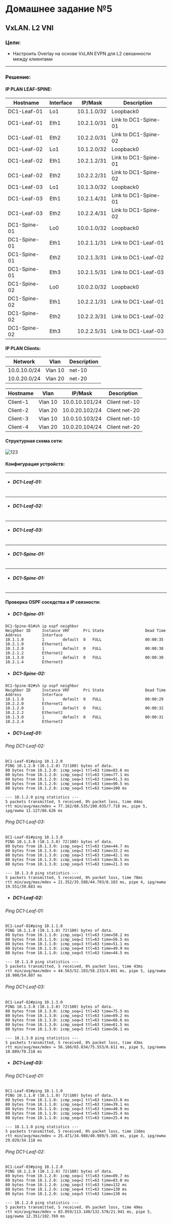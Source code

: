 # Домашнее задание №5
## VxLAN. L2 VNI
### Цели:
- Настроить Overlay на основе VxLAN EVPN для L2 связанности между клиентами
------------------------------
### Решение:
#### IP PLAN LEAF-SPINE:
 
| Hostname   |Interface | IP/Mask  | Description |
| ----------- | ----------- |-----------|-----------|
| DC1-Leaf-01   | Lo1   |10.1.1.0/32    |Loopback0|
| DC1-Leaf-01   | Eth1   |10.2.1.0/31  |Link to DC1-Spine-01|
| DC1-Leaf-01   | Eth2   |10.2.2.0/31  |Link to DC1-Spine-02|
| DC1-Leaf-02   | Lo1   |10.1.2.0/32    |Loopback0|
| DC1-Leaf-02   | Eth1   |10.2.1.2/31  |Link to DC1-Spine-01|
| DC1-Leaf-02   | Eth2   |10.2.2.2/31  |Link to DC1-Spine-02|
| DC1-Leaf-03   | Lo1   |10.1.3.0/32    |Loopback0|
| DC1-Leaf-03   | Eth1   |10.2.1.4/31  |Link to DC1-Spine-01|
| DC1-Leaf-03   | Eth2   |10.2.2.4/31  |Link to DC1-Spine-02|
| DC1-Spine-01   | Lo0   |10.0.1.0/32    |Loopback0|
| DC1-Spine-01   | Eth1   |10.2.1.1/31  |Link to DC1-Leaf-01|
| DC1-Spine-01   | Eth2   |10.2.1.3/31  |Link to DC1-Leaf-02|
| DC1-Spine-01   | Eth3   |10.2.1.5/31  |Link to DC1-Leaf-03|
| DC1-Spine-02   | Lo0   |10.0.2.0/32    |Loopback0|
| DC1-Spine-02   | Eth1   |10.2.2.1/31  |Link to DC1-Leaf-01|
| DC1-Spine-02   | Eth2   |10.2.2.3/31  |Link to DC1-Leaf-02|
| DC1-Spine-02   | Eth3   |10.2.2.5/31  |Link to DC1-Leaf-03|

#### IP PLAN Clients:
| Network   |Vlan | Description |
| ----------- | ----------- |-----------|
| 10.0.10.0/24 | Vlan 10    |net-10|
| 10.0.20.0/24 | Vlan 20    | net-20|

| Hostname   |Vlan | IP/Mask  | Description |
| ----------- | ----------- |-----------|-----------|
| Client-1  | Vlan 10   |10.0.10.101/24    |Client net-10|
| Client-2  | Vlan 20   |10.0.20.102/24  |Client net-20|
| Client-3   |Vlan 10   |10.0.10.103/24  |Client net-10|
| Client-4  | Vlan 20    |10.0.20.104/24    |Client net-20|


#### Структурная схема сети:
![123](/lesson5/DC-Topology_L2VXLAN.png)

#### Конфигурация устройств:
----------------------------
- ##### DC1-Leaf-01:
```

```  
----------------------------
- ##### DC1-Leaf-02:
```

```  
----------------------------
- ##### DC1-Leaf-03:
```

```  
----------------------------
- ##### DC1-Spine-01:
``` 

```  
----------------------------
- ##### DC1-Spine-01:
```

```  
----------------------------
#### Проверка OSPF соседства и IP связности:
- ##### DC1-Spine-01:
 ```
DC1-Spine-01#sh ip ospf neighbor
Neighbor ID     Instance VRF      Pri State                  Dead Time   Address         Interface
10.1.1.0        1        default  0   FULL                   00:00:35    10.2.1.0        Ethernet1
10.1.2.0        1        default  0   FULL                   00:00:38    10.2.1.2        Ethernet2
10.1.3.0        1        default  0   FULL                   00:00:30    10.2.1.4        Ethernet3
```
- ##### DC1-Spine-02:
```
DC1-Spine-02#sh ip ospf neighbor
Neighbor ID     Instance VRF      Pri State                  Dead Time   Address         Interface
10.1.1.0        1        default  0   FULL                   00:00:29    10.2.2.0        Ethernet1
10.1.2.0        1        default  0   FULL                   00:00:32    10.2.2.2        Ethernet2
10.1.3.0        1        default  0   FULL                   00:00:31    10.2.2.4        Ethernet3
```
- ##### DC1-Leaf-01:
###### Ping DC1-Leaf-02:
```
DC1-Leaf-01#ping 10.1.2.0
PING 10.1.2.0 (10.1.2.0) 72(100) bytes of data.
80 bytes from 10.1.2.0: icmp_seq=1 ttl=63 time=83.6 ms
80 bytes from 10.1.2.0: icmp_seq=2 ttl=63 time=77.1 ms
80 bytes from 10.1.2.0: icmp_seq=3 ttl=63 time=91.3 ms
80 bytes from 10.1.2.0: icmp_seq=4 ttl=63 time=90.5 ms
80 bytes from 10.1.2.0: icmp_seq=5 ttl=63 time=100 ms

--- 10.1.2.0 ping statistics ---
5 packets transmitted, 5 received, 0% packet loss, time 44ms
rtt min/avg/max/mdev = 77.162/88.535/100.035/7.718 ms, pipe 5, ipg/ewma 11.127/86.626 ms
```
###### Ping DC1-Leaf-03:
```
DC1-Leaf-01#ping 10.1.3.0
PING 10.1.3.0 (10.1.3.0) 72(100) bytes of data.
80 bytes from 10.1.3.0: icmp_seq=1 ttl=63 time=44.7 ms
80 bytes from 10.1.3.0: icmp_seq=2 ttl=63 time=33.2 ms
80 bytes from 10.1.3.0: icmp_seq=3 ttl=63 time=42.1 ms
80 bytes from 10.1.3.0: icmp_seq=4 ttl=63 time=36.5 ms
80 bytes from 10.1.3.0: icmp_seq=5 ttl=63 time=21.3 ms

--- 10.1.3.0 ping statistics ---
5 packets transmitted, 5 received, 0% packet loss, time 78ms
rtt min/avg/max/mdev = 21.352/35.588/44.703/8.183 ms, pipe 4, ipg/ewma 19.551/39.683 ms
```
- ##### DC1-Leaf-02:
###### Ping DC1-Leaf-01: 
 ```
DC1-Leaf-02#ping 10.1.1.0
PING 10.1.1.0 (10.1.1.0) 72(100) bytes of data.
80 bytes from 10.1.1.0: icmp_seq=1 ttl=63 time=58.2 ms
80 bytes from 10.1.1.0: icmp_seq=2 ttl=63 time=56.5 ms
80 bytes from 10.1.1.0: icmp_seq=3 ttl=63 time=51.1 ms
80 bytes from 10.1.1.0: icmp_seq=4 ttl=63 time=49.9 ms
80 bytes from 10.1.1.0: icmp_seq=5 ttl=63 time=44.5 ms

--- 10.1.1.0 ping statistics ---
5 packets transmitted, 5 received, 0% packet loss, time 43ms
rtt min/avg/max/mdev = 44.563/52.103/58.233/4.891 ms, pipe 5, ipg/ewma 10.900/54.807 ms
```
###### Ping DC1-Leaf-03:
```
DC1-Leaf-02#ping 10.1.3.0
PING 10.1.3.0 (10.1.3.0) 72(100) bytes of data.
80 bytes from 10.1.3.0: icmp_seq=1 ttl=63 time=75.5 ms
80 bytes from 10.1.3.0: icmp_seq=2 ttl=63 time=69.2 ms
80 bytes from 10.1.3.0: icmp_seq=3 ttl=63 time=66.6 ms
80 bytes from 10.1.3.0: icmp_seq=4 ttl=63 time=61.5 ms
80 bytes from 10.1.3.0: icmp_seq=5 ttl=63 time=56.1 ms

--- 10.1.3.0 ping statistics ---
5 packets transmitted, 5 received, 0% packet loss, time 43ms
rtt min/avg/max/mdev = 56.166/65.834/75.553/6.611 ms, pipe 5, ipg/ewma 10.889/70.218 ms
```
- ##### DC1-Leaf-03:
###### Ping DC1-Leaf-01:
```
DC1-Leaf-03#ping 10.1.1.0
PING 10.1.1.0 (10.1.1.0) 72(100) bytes of data.
80 bytes from 10.1.1.0: icmp_seq=1 ttl=63 time=33.8 ms
80 bytes from 10.1.1.0: icmp_seq=2 ttl=63 time=39.1 ms
80 bytes from 10.1.1.0: icmp_seq=3 ttl=63 time=40.9 ms
80 bytes from 10.1.1.0: icmp_seq=4 ttl=63 time=35.4 ms
80 bytes from 10.1.1.0: icmp_seq=5 ttl=63 time=25.4 ms

--- 10.1.1.0 ping statistics ---
5 packets transmitted, 5 received, 0% packet loss, time 116ms
rtt min/avg/max/mdev = 25.471/34.980/40.989/5.385 ms, pipe 3, ipg/ewma 29.029/34.118 ms
```
###### Ping DC1-Leaf-02:
```
DC1-Leaf-03#ping 10.1.2.0
PING 10.1.2.0 (10.1.2.0) 72(100) bytes of data.
80 bytes from 10.1.2.0: icmp_seq=1 ttl=63 time=89.7 ms
80 bytes from 10.1.2.0: icmp_seq=2 ttl=63 time=83.0 ms
80 bytes from 10.1.2.0: icmp_seq=3 ttl=63 time=132 ms
80 bytes from 10.1.2.0: icmp_seq=4 ttl=63 time=130 ms
80 bytes from 10.1.2.0: icmp_seq=5 ttl=63 time=130 ms

--- 10.1.2.0 ping statistics ---
5 packets transmitted, 5 received, 0% packet loss, time 49ms
rtt min/avg/max/mdev = 83.059/113.140/132.578/21.941 ms, pipe 5, ipg/ewma 12.351/102.769 ms
```
